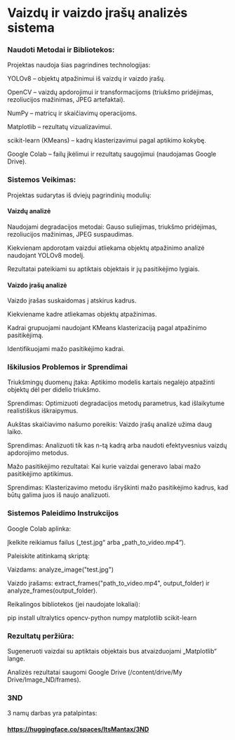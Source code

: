 # Vaizdų ir vaizdo įrašų analizės sistema

### Naudoti Metodai ir Bibliotekos:

Projektas naudoja šias pagrindines technologijas:

YOLOv8 – objektų atpažinimui iš vaizdų ir vaizdo įrašų.

OpenCV – vaizdų apdorojimui ir transformacijoms (triukšmo pridėjimas, rezoliucijos mažinimas, JPEG artefaktai).

NumPy – matricų ir skaičiavimų operacijoms.

Matplotlib – rezultatų vizualizavimui.

scikit-learn (KMeans) – kadrų klasterizavimui pagal aptikimo kokybę.

Google Colab – failų įkėlimui ir rezultatų saugojimui (naudojamas Google Drive).

### Sistemos Veikimas:

Projektas sudarytas iš dviejų pagrindinių modulių:

#### Vaizdų analizė

Naudojami degradacijos metodai: Gauso suliejimas, triukšmo pridėjimas, rezoliucijos mažinimas, JPEG suspaudimas.

Kiekvienam apdorotam vaizdui atliekama objektų atpažinimo analizė naudojant YOLOv8 modelį.

Rezultatai pateikiami su aptiktais objektais ir jų pasitikėjimo lygiais.

#### Vaizdo įrašų analizė

Vaizdo įrašas suskaidomas į atskirus kadrus.

Kiekviename kadre atliekamas objektų atpažinimas.

Kadrai grupuojami naudojant KMeans klasterizaciją pagal atpažinimo pasitikėjimą.

Identifikuojami mažo pasitikėjimo kadrai.

### Iškilusios Problemos ir Sprendimai

Triukšmingų duomenų įtaka: Aptikimo modelis kartais negalėjo atpažinti objektų dėl per didelio triukšmo.

Sprendimas: Optimizuoti degradacijos metodų parametrus, kad išlaikytume realistiškus iškraipymus.

Aukštas skaičiavimo našumo poreikis: Vaizdo įrašų analizė užima daug laiko.

Sprendimas: Analizuoti tik kas n-tą kadrą arba naudoti efektyvesnius vaizdų apdorojimo metodus.

Mažo pasitikėjimo rezultatai: Kai kurie vaizdai generavo labai mažo pasitikėjimo aptikimus.

Sprendimas: Klasterizavimo metodu išryškinti mažo pasitikėjimo kadrus, kad būtų galima juos iš naujo analizuoti.

### Sistemos Paleidimo Instrukcijos

Google Colab aplinka:

Įkelkite reikiamus failus („test.jpg“ arba „path_to_video.mp4“).

Paleiskite atitinkamą skriptą:

Vaizdams: analyze_image("test.jpg")

Vaizdo įrašams: extract_frames("path_to_video.mp4", output_folder) ir analyze_frames(output_folder).

Reikalingos bibliotekos (jei naudojate lokaliai):

pip install ultralytics opencv-python numpy matplotlib scikit-learn

### Rezultatų peržiūra:

Sugeneruoti vaizdai su aptiktais objektais bus atvaizduojami „Matplotlib“ lange.

Analizės rezultatai saugomi Google Drive (/content/drive/My Drive/Image_ND/frames).

### 3ND

3 namų darbas yra patalpintas:

#### https://huggingface.co/spaces/ItsMantax/3ND
